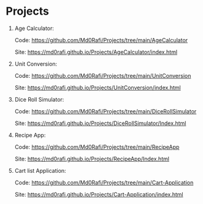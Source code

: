 # Projects

1. Age Calculator:

     Code: https://github.com/Md0Rafi/Projects/tree/main/AgeCalculator

     Site: https://md0rafi.github.io/Projects/AgeCalculator/index.html

2. Unit Conversion:

     Code: https://github.com/Md0Rafi/Projects/tree/main/UnitConversion

     Site: https://md0rafi.github.io/Projects/UnitConversion/index.html

3. Dice Roll Simulator:

     Code: https://github.com/Md0Rafi/Projects/tree/main/DiceRollSimulator

     Site: https://md0rafi.github.io/Projects/DiceRollSimulator/Index.html

4. Recipe App:

     Code: https://github.com/Md0Rafi/Projects/tree/main/RecipeApp

     Site: https://md0rafi.github.io/Projects/RecipeApp/Index.html

5. Cart list Application:

     Code: https://github.com/Md0Rafi/Projects/tree/main/Cart-Application

     Site: https://md0rafi.github.io/Projects/Cart-Application/index.html
